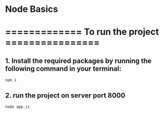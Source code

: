 # Node Basics

# ============= To run the project ================
## 1. Install the required packages by running the following command in your terminal:
`npm i`

## 2. run the project on server port 8000
`node app.js`
